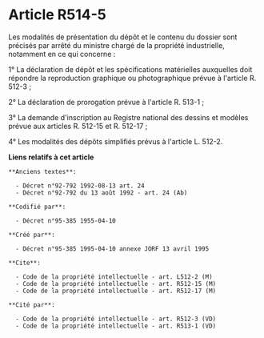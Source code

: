 # Article R514-5

Les modalités de présentation du dépôt et le contenu du dossier sont précisés par arrêté du ministre chargé de la propriété
industrielle, notamment en ce qui concerne :

1° La déclaration de dépôt et les spécifications matérielles auxquelles doit répondre la reproduction graphique ou
photographique prévue à l'article R. 512-3 ;

2° La déclaration de prorogation prévue à l'article R. 513-1 ;

3° La demande d'inscription au Registre national des dessins et modèles prévue aux articles R. 512-15 et R. 512-17 ;

4° Les modalités des dépôts simplifiés prévus à l'article L. 512-2.

**Liens relatifs à cet article**

	**Anciens textes**:

	  - Décret n°92-792 1992-08-13 art. 24
	  - Décret n°92-792 du 13 août 1992 - art. 24 (Ab)

	**Codifié par**:

	  - Décret n°95-385 1955-04-10

	**Créé par**:

	  - Décret n°95-385 1995-04-10 annexe JORF 13 avril 1995

	**Cite**:

	  - Code de la propriété intellectuelle - art. L512-2 (M)
	  - Code de la propriété intellectuelle - art. R512-15 (M)
	  - Code de la propriété intellectuelle - art. R512-17 (M)

	**Cité par**:

	  - Code de la propriété intellectuelle - art. R512-3 (VD)
	  - Code de la propriété intellectuelle - art. R513-1 (VD)
